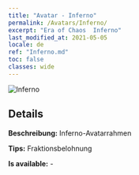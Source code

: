 ```yaml
---
title: "Avatar - Inferno"
permalink: /Avatars/Inferno/
excerpt: "Era of Chaos  Inferno"
last_modified_at: 2021-05-05
locale: de
ref: "Inferno.md"
toc: false
classes: wide
---
```

 ![Inferno](/images/a/avatarFrame_3.png)

## Details

 **Beschreibung:** Inferno-Avatarrahmen 

 **Tips:** Fraktionsbelohnung 

 **Is available:**  - 


